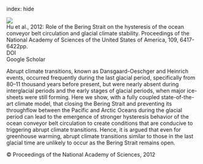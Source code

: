 index: hide

<div class="Citation">
    <div class="Citation-thumb CitationThumb-linked"  data-href="https://doi.org/10.1073/pnas.1116014109">
      <img src="https://static.claimspace.cloud/climate-study-static/refs/thumbs/5/Hu_et_al_2012-thumb.png" />
    </div>

  <div class="Citation-body">
    <div class="Citation-text">Hu et al., 2012: Role of the Bering Strait on the hysteresis of the ocean conveyor belt circulation and glacial climate stability. <span class="Article-journal">Proceedings of the National Academy of Sciences of the United States of America, </span><span class="Article-volume">109, </span>6417-6422pp.</div>
    <div class="Citation-links">
      <div class="CitationLink" data-href="https://doi.org/10.1073/pnas.1116014109">
        <div class="CitationLink-icon CitationLink-Doi"></div>
        <div class="CitationLink-text">DOI</div>
      </div>
      <div class="CitationLink" data-href="https://scholar.google.com/scholar?q=10.1073/pnas.1116014109">
        <div class="CitationLink-icon CitationLink-Scholar"></div>
        <div class="CitationLink-text">Google Scholar</div>
      </div>
    </div>
  </div>
</div>

Abrupt climate transitions, known as Dansgaard-Oeschger and Heinrich events, occurred frequently during the last glacial period, specifically from 80–11 thousand years before present, but were nearly absent during interglacial periods and the early stages of glacial periods, when major ice-sheets were still forming. Here we show, with a fully coupled state-of-the-art climate model, that closing the Bering Strait and preventing its throughflow between the Pacific and Arctic Oceans during the glacial period can lead to the emergence of stronger hysteresis behavior of the ocean conveyor belt circulation to create conditions that are conducive to triggering abrupt climate transitions. Hence, it is argued that even for greenhouse warming, abrupt climate transitions similar to those in the last glacial time are unlikely to occur as the Bering Strait remains open.

<div class="Citation-copy">
&copy; Proceedings of the National Academy of Sciences, 2012
</div>